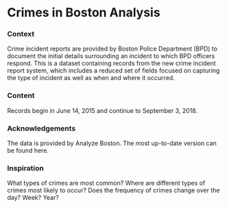 # Crimes in Boston Analysis
### Context
Crime incident reports are provided by Boston Police Department (BPD) to document the initial details surrounding an incident to which BPD officers respond. This is a dataset containing records from the new crime incident report system, which includes a reduced set of fields focused on capturing the type of incident as well as when and where it occurred.

### Content
Records begin in June 14, 2015 and continue to September 3, 2018.

### Acknowledgements
The data is provided by Analyze Boston. The most up-to-date version can be found here.

### Inspiration
What types of crimes are most common?
Where are different types of crimes most likely to occur?
Does the frequency of crimes change over the day? Week? Year?
